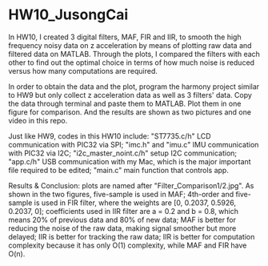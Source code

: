 # HW10_JusongCai

In HW10, I created 3 digital filters, MAF, FIR and IIR, to smooth the high frequency noisy data on z acceleration by means of plotting raw data and filtered data on MATLAB. Through the plots, I compared the filters with each other to find out the optimal choice in terms of how much noise is reduced versus how many computations are required.

In order to obtain the data and the plot, program the harmony project similar to HW9 but only collect z acceleration data as well as 3 filters' data. Copy the data through terminal and paste them to MATLAB. Plot them in one figure for comparison. And the results are shown as two pictures and one video in this repo.

Just like HW9, codes in this HW10 include: "ST7735.c/h" LCD communication with PIC32 via SPI; "imc.h" and "imu.c" IMU communication with PIC32 via I2C; "i2c_master_noint.c/h" setup I2C communication; "app.c/h" USB communication with my Mac, which is the major important file required to be edited; "main.c" main function that controls app.

Results & Conclusion: plots are named after "Filter_Comparison1/2.jpg". As shown in the two figures, five-sample is used in MAF; 4th-order and five-sample is used in FIR filter, where the weights are [0, 0.2037, 0.5926, 0.2037, 0]; coefficients used in IIR filter are a = 0.2 and b = 0.8, which means 20% of previous data and 80% of new data; MAF is better for reducing the noise of the raw data, making signal smoother but more delayed; IIR is better for tracking the raw data; IIR is better for computation complexity because it has only O(1) complexity, while MAF and FIR have O(n).